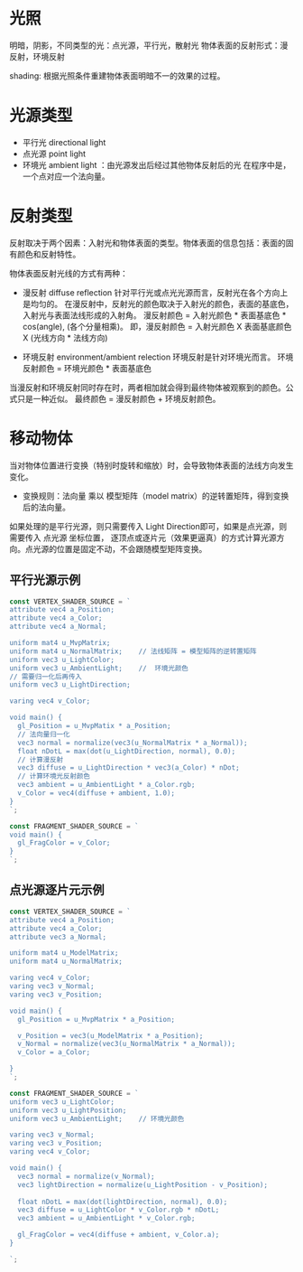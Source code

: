 # 光照
明暗，阴影，不同类型的光：点光源，平行光，散射光
物体表面的反射形式：漫反射，环境反射

shading: 根据光照条件重建物体表面明暗不一的效果的过程。

# 光源类型
* 平行光 directional light
* 点光源 point light
* 环境光 ambient light ：由光源发出后经过其他物体反射后的光
在程序中是，一个点对应一个法向量。

# 反射类型
反射取决于两个因素：入射光和物体表面的类型。物体表面的信息包括：表面的固有颜色和反射特性。

物体表面反射光线的方式有两种：
* 漫反射 diffuse reflection
针对平行光或点光光源而言，反射光在各个方向上是均匀的。
在漫反射中，反射光的颜色取决于入射光的颜色，表面的基底色，入射光与表面法线形成的入射角。
漫反射颜色 = 入射光颜色 * 表面基底色 * cos(angle), (各个分量相乘)。
即，漫反射颜色 = 入射光颜色 X 表面基底颜色 X (光线方向 * 法线方向)

* 环境反射 environment/ambient relection
环境反射是针对环境光而言。
环境反射颜色 = 环境光颜色 * 表面基底色

当漫反射和环境反射同时存在时，两者相加就会得到最终物体被观察到的颜色。公式只是一种近似。
最终颜色 = 漫反射颜色 + 环境反射颜色。

# 移动物体
当对物体位置进行变换（特别时旋转和缩放）时，会导致物体表面的法线方向发生变化。
* 变换规则：法向量 乘以 模型矩阵（model matrix）的逆转置矩阵，得到变换后的法向量。

如果处理的是平行光源，则只需要传入 Light Direction即可，如果是点光源，则需要传入 点光源 坐标位置，
逐顶点或逐片元（效果更逼真）的方式计算光源方向。点光源的位置是固定不动，不会跟随模型矩阵变换。

## 平行光源示例
```js
const VERTEX_SHADER_SOURCE = `
attribute vec4 a_Position;
attribute vec4 a_Color;
attribute vec4 a_Normal;

uniform mat4 u_MvpMatrix;
uniform mat4 u_NormalMatrix;    // 法线矩阵 = 模型矩阵的逆转置矩阵
uniform vec3 u_LightColor;
uniform vec3 u_AmbientLight;    //  环境光颜色
// 需要归一化后再传入
uniform vec3 u_LightDirection;

varing vec4 v_Color;

void main() {
  gl_Position = u_MvpMatix * a_Position;
  // 法向量归一化
  vec3 normal = normalize(vec3(u_NormalMatrix * a_Normal));
  float nDotL = max(dot(u_LightDirection, normal), 0.0);
  // 计算漫反射
  vec3 diffuse = u_LightDirection * vec3(a_Color) * nDot;
  // 计算环境光反射颜色
  vec3 ambient = u_AmbientLight * a_Color.rgb;
  v_Color = vec4(diffuse + ambient, 1.0);
}
`;

const FRAGMENT_SHADER_SOURCE = `
void main() {
  gl_FragColor = v_Color;
}
`;
```
## 点光源逐片元示例
```js
const VERTEX_SHADER_SOURCE = `
attribute vec4 a_Position;
attribute vec4 a_Color;
attribute vec3 a_Normal;

uniform mat4 u_ModelMatrix;
uniform mat4 u_NormalMatrix;

varing vec4 v_Color;
varing vec3 v_Normal;
varing vec3 v_Position;

void main() {
  gl_Position = u_MvpMatrix * a_Position;

  v_Position = vec3(u_ModelMatrix * a_Position);
  v_Normal = normalize(vec3(u_NormalMatrix * a_Normal));
  v_Color = a_Color;

}
`;

const FRAGMENT_SHADER_SOURCE = `
uniform vec3 u_LightColor;
uniform vec3 u_LightPosition;
uniform vec3 u_AmbientLight;    // 环境光颜色

varing vec3 v_Normal;
varing vec3 v_Position;
varing vec4 v_Color;

void main() {
  vec3 normal = normalize(v_Normal);
  vec3 lightDirection = normalize(u_LightPosition - v_Position);
  
  float nDotL = max(dot(lightDirection, normal), 0.0);
  vec3 diffuse = u_LightColor * v_Color.rgb * nDotL;
  vec3 ambient = u_AmbientLight * v_Color.rgb;

  gl_FragColor = vec4(diffuse + ambient, v_Color.a);
}

`;


```
